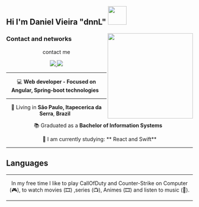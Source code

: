 <h2>Hi I'm Daniel Vieira "dnnL" <img src="https://media.giphy.com/media/12oufCB0MyZ1Go/giphy.gif" width="50"></h2>

<img align='right' src="https://media.giphy.com/media/M9gbBd9nbDrOTu1Mqx/giphy.gif" width="230">

### Contact and networks
<p align="center">
  contact me
</p>

<p align="center">
  <a
    href="mailto:contato@danielvieira.com" 
    alt="Gmail"
    target="blank"
  >
    <img src="https://img.shields.io/badge/-Gmail-red?style=flat&logo=Gmail&logoColor=white" />
    
  </a>
   <a
    href="linkedin.danielvieira.dev" 
    alt="LinkedIn"
    target="blank"
  >
    <img src="https://img.shields.io/badge/-Linkedin-blue?style=flat&logo=Linkedin&logoColor=white" />
  </a>
  
</p>

---

<p align="center">
  💻 <b>Web developer - Focused on Angular, Spring-boot technologies </b> &nbsp;
</p>

---

<p align="center">
  📌 Living in <b>São Paulo, Itapecerica da Serra</b>, <b>Brazil</b> &nbsp;
</p>

<p align="center">
  📚 Graduated as a <b>Bachelor of Information Systems</b> &nbsp;
</p>

<p align="center">
  🌱 I am currently studying: ** React and Swift**
</p>

---

## Languages

---

<p align="center">In my free time I like to play CallOfDuty and Counter-Strike on Computer (🎮), to watch movies (🎞️) ,series (📺), Animes (🎞️) and listen to music (🎵).</p>

---

